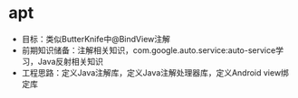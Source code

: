 # apt
- 目标：类似ButterKnife中@BindView注解
- 前期知识储备：注解相关知识，com.google.auto.service:auto-service学习，Java反射相关知识
- 工程思路：定义Java注解库，定义Java注解处理器库，定义Android view绑定库